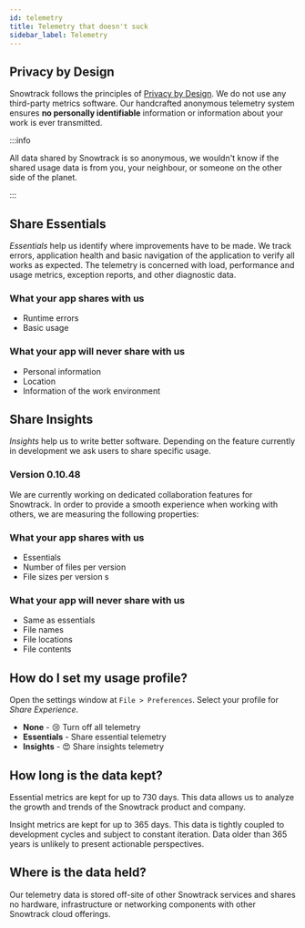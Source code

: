 ```yaml
---
id: telemetry
title: Telemetry that doesn't suck
sidebar_label: Telemetry
---
```


## Privacy by Design

Snowtrack follows the principles of [Privacy by Design](https://en.wikipedia.org/wiki/Privacy_by_design). We do not use any third-party metrics software. Our handcrafted anonymous telemetry system ensures **no personally identifiable** information or information about your work is ever transmitted.

:::info

All data shared by Snowtrack is so anonymous, we wouldn't know if the shared usage data is from you, your neighbour, or someone on the other side of the planet.

:::

## Share Essentials

*Essentials* help us identify where improvements have to be made. We track errors, application health and basic navigation of the application to verify all works as expected. The telemetry is concerned with load, performance and usage metrics, exception reports, and other diagnostic data.

### What your app shares with us

- Runtime errors
- Basic usage

### What your app will never share with us

- Personal information
- Location
- Information of the work environment

## Share Insights

*Insights* help us to write better software. Depending on the feature currently in development we ask users to share specific usage.

### Version 0.10.48

We are currently working on dedicated collaboration features for Snowtrack. In order to provide a smooth experience when working with others, we are measuring the following properties:

### What your app shares with us

- Essentials
- Number of files per version
- File sizes per version
s
### What your app will never share with us

- Same as essentials
- File names
- File locations
- File contents

## How do I set my usage profile?

Open the settings window at `File > Preferences`. Select your profile for *Share Experience*.

- **None** - 😢 Turn off all telemetry
- **Essentials** - Share essential telemetry
- **Insights** - 😍 Share insights telemetry

## How long is the data kept?

Essential metrics are kept for up to 730 days. This data allows us to analyze the growth and trends of the Snowtrack product and company.

Insight metrics are kept for up to 365 days. This data is tightly coupled to development cycles and subject to constant iteration. Data older than 365 years is unlikely to present actionable perspectives.

## Where is the data held?

Our telemetry data is stored off-site of other Snowtrack services and shares no hardware, infrastructure or networking components with other Snowtrack cloud offerings.
